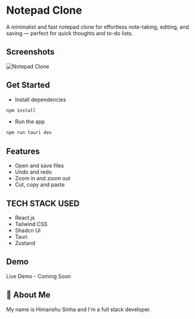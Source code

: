 # Notepad Clone

A minimalist and fast notepad clone for effortless note-taking, editing, and saving — perfect for quick thoughts and to-do lists.

## Screenshots

![Notepad Clone](https://github.com/user-attachments/assets/251de8f1-48b9-4b70-bbeb-9fd617c05f9a)

## Get Started

- Install dependencies

```bash
npm install
```

- Run the app

```bash
npm run tauri dev
```

## Features

- Open and save files
- Undo and redo
- Zoom in and zoom out
- Cut, copy and paste

## TECH STACK USED

- React.js
- Tailwind CSS
- Shadcn UI
- Tauri
- Zustand

## Demo

Live Demo - Coming Soon

## 🚀 About Me

My name is Himanshu Sinha and I'm a full stack developer.
